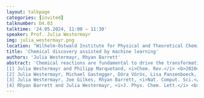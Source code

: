 ```yaml
---
layout: talkpage
categories: [invited]
talknumber: D4.03
talktime: '24.05.2024, 11:00 – 11:30'
speaker: Prof. Julia Westermayr
img: julia_westermayr.png
location: "Wilhelm-Ostwald Institute for Physical and Theoretical Chemistry, Faculty of Chemistry and Mineralogy, Leipzig University, Johannisallee 29, 04103 Leipzig, Germany<br><br> Center for Scalable Data Analytics and Artificial Intelligence (ScaDS.AI), Dresden/Leipzig, Humboldtstraße 25, 04105 Leipzig, Germany"
title: 'Chemical discovery assisted by machine learning'
authors: 'Julia Westermayr, Rhyan Barrett'
abstract: 'Chemical reactions are fundamental to drive the transformation of matter and are pivotal across diverse domains like medicine, materials science, and energy generation. In this talk, we will explore the potential of machine learning algorithms to explore the discovery of chemical reactions in their ground and excited states. Specifically, we will illustrate the proficiency of deep neural networks in accelerating the prediction of excited-state properties, thereby enhancing our understanding of the photochemical processes [1,2,3]. Additionally, we will showcase the efficiency of reinforcement learning in expediting exploration through the vast expanse of chemical (structure) space [4].<br><br>
[1] Julia Westermayr and Philipp Marquetand, <i>Chem. Rev.</i> <b>2020</b>, 121 (16), 9873-9926.<br>
[2] Julia Westermayr, Michael Gastegger, Dóra Vörös, Lisa Panzenboeck, Florian Joerg, Leticia González, and Philipp Marquetand, <i>Nat. Chem.</i> <b>2022</b>, 14 (8), 914-919.<br>
[3] Julia Westermayr, Joe Gilkes, Rhyan Barrett, <i>Nat. Comput. Sci.</i> <b>2023</b>, 3 (2), 139-148.<br>
[4] Rhyan Barrett and Julia Westermayr, <i>J. Phys. Chem. Lett.</i> <b>2024</b>, 15, 349-356.'
---
```

